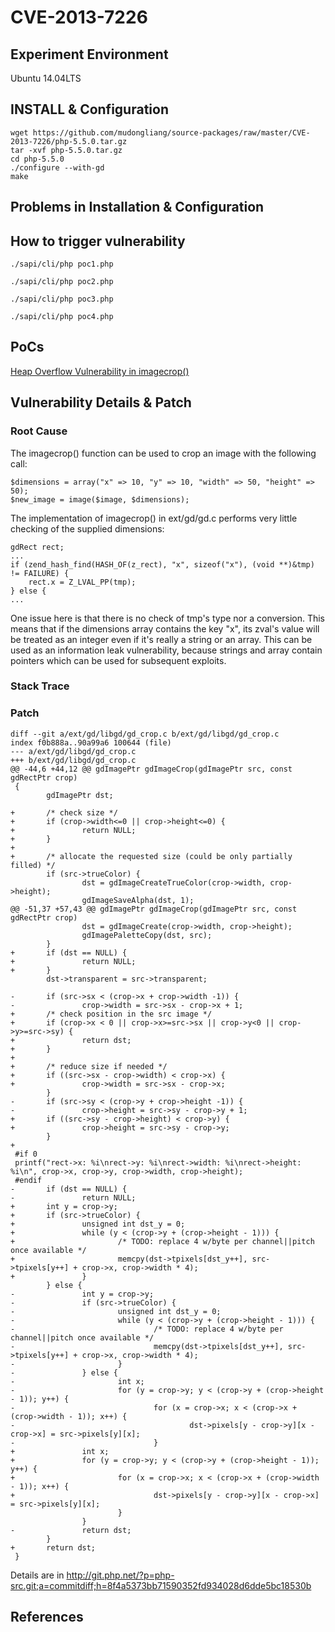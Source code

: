 # CVE-2013-7226

## Experiment Environment

Ubuntu 14.04LTS

## INSTALL & Configuration

```
wget https://github.com/mudongliang/source-packages/raw/master/CVE-2013-7226/php-5.5.0.tar.gz
tar -xvf php-5.5.0.tar.gz
cd php-5.5.0
./configure --with-gd
make
```

## Problems in Installation & Configuration


## How to trigger vulnerability

```
./sapi/cli/php poc1.php

./sapi/cli/php poc2.php

./sapi/cli/php poc3.php

./sapi/cli/php poc4.php
```

## PoCs

[Heap Overflow Vulnerability in imagecrop()](https://bugs.php.net/bug.php?id=66356)

## Vulnerability Details & Patch

### Root Cause

The imagecrop() function can be used to crop an image with the following call:

	$dimensions = array("x" => 10, "y" => 10, "width" => 50, "height" => 50);
	$new_image = image($image, $dimensions);

The implementation of imagecrop() in ext/gd/gd.c performs very little checking of the supplied dimensions:

	gdRect rect;
	...
	if (zend_hash_find(HASH_OF(z_rect), "x", sizeof("x"), (void **)&tmp) != FAILURE) {
		rect.x = Z_LVAL_PP(tmp);
	} else {
	...

One issue here is that there is no check of tmp's type nor a conversion. This means that if the dimensions array contains the key "x", its zval's value will be treated as an integer even if it's really a string or an array. This can be used as an information leak vulnerability, because strings and array contain pointers which can be used for subsequent exploits.

### Stack Trace

### Patch

```
diff --git a/ext/gd/libgd/gd_crop.c b/ext/gd/libgd/gd_crop.c
index f0b888a..90a99a6 100644 (file)
--- a/ext/gd/libgd/gd_crop.c
+++ b/ext/gd/libgd/gd_crop.c
@@ -44,6 +44,12 @@ gdImagePtr gdImageCrop(gdImagePtr src, const gdRectPtr crop)
 {
        gdImagePtr dst;
 
+       /* check size */
+       if (crop->width<=0 || crop->height<=0) {
+               return NULL;
+       }
+
+       /* allocate the requested size (could be only partially filled) */
        if (src->trueColor) {
                dst = gdImageCreateTrueColor(crop->width, crop->height);
                gdImageSaveAlpha(dst, 1);
@@ -51,37 +57,43 @@ gdImagePtr gdImageCrop(gdImagePtr src, const gdRectPtr crop)
                dst = gdImageCreate(crop->width, crop->height);
                gdImagePaletteCopy(dst, src);
        }
+       if (dst == NULL) {
+               return NULL;
+       }
        dst->transparent = src->transparent;
 
-       if (src->sx < (crop->x + crop->width -1)) {
-               crop->width = src->sx - crop->x + 1;
+       /* check position in the src image */
+       if (crop->x < 0 || crop->x>=src->sx || crop->y<0 || crop->y>=src->sy) {
+               return dst;
+       }
+
+       /* reduce size if needed */
+       if ((src->sx - crop->width) < crop->x) {
+               crop->width = src->sx - crop->x;
        }
-       if (src->sy < (crop->y + crop->height -1)) {
-               crop->height = src->sy - crop->y + 1;
+       if ((src->sy - crop->height) < crop->y) {
+               crop->height = src->sy - crop->y;
        }
+
 #if 0
 printf("rect->x: %i\nrect->y: %i\nrect->width: %i\nrect->height: %i\n", crop->x, crop->y, crop->width, crop->height);
 #endif
-       if (dst == NULL) {
-               return NULL;
+       int y = crop->y;
+       if (src->trueColor) {
+               unsigned int dst_y = 0;
+               while (y < (crop->y + (crop->height - 1))) {
+                       /* TODO: replace 4 w/byte per channel||pitch once available */
+                       memcpy(dst->tpixels[dst_y++], src->tpixels[y++] + crop->x, crop->width * 4);
+               }
        } else {
-               int y = crop->y;
-               if (src->trueColor) {
-                       unsigned int dst_y = 0;
-                       while (y < (crop->y + (crop->height - 1))) {
-                               /* TODO: replace 4 w/byte per channel||pitch once available */
-                               memcpy(dst->tpixels[dst_y++], src->tpixels[y++] + crop->x, crop->width * 4);
-                       }
-               } else {
-                       int x;
-                       for (y = crop->y; y < (crop->y + (crop->height - 1)); y++) {
-                               for (x = crop->x; x < (crop->x + (crop->width - 1)); x++) {
-                                       dst->pixels[y - crop->y][x - crop->x] = src->pixels[y][x];
-                               }
+               int x;
+               for (y = crop->y; y < (crop->y + (crop->height - 1)); y++) {
+                       for (x = crop->x; x < (crop->x + (crop->width - 1)); x++) {
+                               dst->pixels[y - crop->y][x - crop->x] = src->pixels[y][x];
                        }
                }
-               return dst;
        }
+       return dst;
 }
```

Details are in <http://git.php.net/?p=php-src.git;a=commitdiff;h=8f4a5373bb71590352fd934028d6dde5bc18530b>

## References
